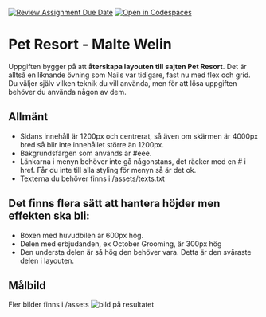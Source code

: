 [![Review Assignment Due Date](https://classroom.github.com/assets/deadline-readme-button-22041afd0340ce965d47ae6ef1cefeee28c7c493a6346c4f15d667ab976d596c.svg)](https://classroom.github.com/a/0S0esN5f)
[![Open in Codespaces](https://classroom.github.com/assets/launch-codespace-2972f46106e565e64193e422d61a12cf1da4916b45550586e14ef0a7c637dd04.svg)](https://classroom.github.com/open-in-codespaces?assignment_repo_id=17081601)
# Pet Resort - Malte Welin

Uppgiften bygger på att **återskapa layouten till sajten Pet Resort**. Det är alltså en liknande övning som Nails var tidigare, fast nu med flex och grid. Du väljer själv vilken teknik du vill använda, men för att lösa uppgiften behöver du använda någon av dem.

## Allmänt
- Sidans innehåll är 1200px och centrerat, så även om skärmen är 4000px bred så blir inte innehållet större än 1200px. 
- Bakgrundsfärgen som används är #eee.
- Länkarna i menyn behöver inte gå någonstans, det räcker med en # i href. Får du inte till alla styling för menyn så är det ok.
- Texterna du behöver finns i /assets/texts.txt

## Det finns flera sätt att hantera höjder men effekten ska bli:
- Boxen med huvudbilen är 600px hög. 
- Delen med erbjudanden, ex October Grooming, är 300px hög
- Den understa delen är så hög den behöver vara. Detta är den svåraste delen i layouten. 

## Målbild
Fler bilder finns i /assets
![bild på resultatet](/assets/wide.JPG "Målbilds")